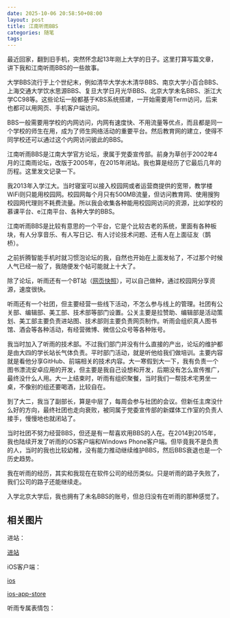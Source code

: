 ```yaml
---
date: 2025-10-06 20:58:50+08:00
layout: post
title: 江南听雨BBS
categories: 随笔
tags: 
---
```


最近回家，翻到旧手机，突然怀念起13年刚上大学的日子。这里打算写篇文章，讲下我和江南听雨BBS的一些故事。

大学BBS流行于上个世纪末，例如清华大学水木清华BBS、南京大学小百合BBS、上海交通大学饮水思源BBS、复旦大学日月光华BBS、北京大学未名BBS、浙江大学CC98等。这些论坛一般都基于KBS系统搭建，一开始需要用Term访问，后来也都可以用网页、手机客户端访问。

BBS一般需要用学校的内网访问，内网有速度快、不用流量等优点，而且都是同一个学校的师生在用，成为了师生网络活动的重要平台。然后教育网的建立，使得不同学校还可以通过这个内网访问彼此的BBS。

江南听雨BBS是江南大学官方论坛，隶属于党委宣传部。前身为草创于2002年4月的江南雨论坛，改版于2005年，在2015年闭站。我也算是经历了它最后几年的历程。这里发文记录一下。

我2013年入学江大。当时寝室可以接入校园网或者运营商提供的宽带，教学楼WiFi则只能用校园网。校园网每个月只有500MB流量，但访问教育网、使用搜狗校园网代理则不耗费流量。所以我会收集各种能用校园网访问的资源，比如学校的慕课平台、e江南平台、各种大学的BBS。

江南听雨BBS是比较有意思的一个平台，它是个比较古老的系统，里面有各种板块，有人分享音乐、有人写日记、有人讨论技术问题、还有人在上面征友（鹊桥）。


之前折腾智能手机时就习惯泡论坛的我，自然也开始在上面发帖了，不过那个时候人气已经一般了，我随便发个帖可能就上十大了。


除了论坛，听雨还有一个BT站（[网页快照](/album/jnrain/听雨bt.pdf)），可以自己做种，通过校园网分享资源，速度很快。

听雨还有一个社团，但主要经营一些线下活动，不怎么参与线上的管理。社团有公关部、编辑部、美工部、技术部等部门设置。公关主要是拉赞助、编辑部是活动策划、美工部主要负责进站图、技术部则主要负责网页制作。听雨会组织真人图书馆、酒会等各种活动，有经营微博、微信公众号等各种账号。

我当时加入了听雨的技术部。不过我们部门并没有什么直接的产出，论坛的维护都是由大四的学长站长气体负责。平时部门活动，就是听他给我们做培训。主要内容就是看他分享GitHub、前端相关的技术内容。大一寒假到大一下，我有负责一个图书漂流安卓应用的开发，但主要是我自己设想和开发，后期没有怎么宣传推广，最终没什么人用。大一上结束时，听雨有组织聚餐，当时我们一帮技术宅男坐一桌，不像别的组还要喝酒，比较自在。

到了大二，我当了副部长，算是中层了，每周会参与社团的会议。但新任主席没什么好的方向，最终社团也走向衰败，被同属于党委宣传部的新媒体工作室的负责人接手，慢慢地也就闭站了。

当时社团不努力经营BBS，但还是有一帮喜欢用BBS的人在。在2014到2015年，我也陆续开发了听雨的iOS客户端和Windows Phone客户端。但毕竟我不是负责的人，当时的我也比较幼稚，没有能力推动继续维护BBS，然后BBS衰退也是一个历史趋势。

我在听雨的经历，其实和我现在在软件公司的经历类似。只是听雨的路子失败了，我们公司的路子还能继续走。

入学北京大学后，我也拥有了未名BBS的账号，但总归没有在听雨的那种感觉了。

## 相关图片

进站：

[进站](/album/jnrain/jinzhan.jpg)

iOS客户端：

[ios](/album/jnrain/ios.jpg)

[ios-app-store](/album/jnrain/ios-app-store.jpg)

听雨专属表情包：

[](/album/jnrain/01big.gif)
[](/album/jnrain/02big.gif)
[](/album/jnrain/03big.gif)
[](/album/jnrain/04big.gif)
[](/album/jnrain/05big.gif)
[](/album/jnrain/06big.gif)
[](/album/jnrain/07big.gif)
[](/album/jnrain/08big.gif)
[](/album/jnrain/09big.gif)
[](/album/jnrain/10big.gif)
[](/album/jnrain/11big.gif)
[](/album/jnrain/12big.gif)
[](/album/jnrain/13big.gif)
[](/album/jnrain/14big.gif)
[](/album/jnrain/15big.gif)
[](/album/jnrain/16big.gif)
[](/album/jnrain/17big.gif)
[](/album/jnrain/18big.gif)

